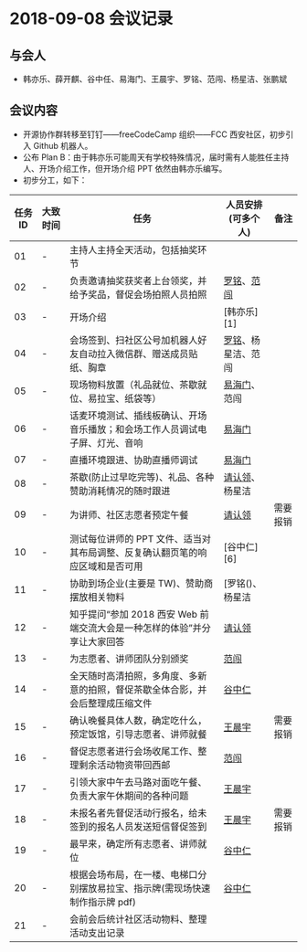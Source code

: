 # 2018-09-08 会议记录

## 与会人

* 韩亦乐、薛开麒、谷中任、易海门、王晨宇、罗铭、范闯、杨星洁、张鹏斌

## 会议内容

* 开源协作群转移至钉钉——freeCodeCamp 组织——FCC 西安社区，初步引入 Github 机器人。
* 公布 Plan B：由于韩亦乐可能周天有学校特殊情况，届时需有人能胜任主持人、开场介绍工作，但开场介绍 PPT 依然由韩亦乐编写。
* 初步分工，如下：

|任务 ID|大致时间|任务|人员安排(可多个人)|备注|
|----|----|----|----|----|
|01|-|主持人主持全天活动，包括抽奖环节|[]()||
|02|-|负责邀请抽奖获奖者上台领奖，并给予奖品，督促会场拍照人员拍照|[罗铭]()、[范闯]()||
|03|-|开场介绍|[韩亦乐][1]||
|04|-|会场签到、扫社区公号加机器人好友自动拉入微信群、赠送成员贴纸、胸章|[罗铭]()、杨星洁、范闯||
|05|-|现场物料放置（礼品就位、茶歇就位、易拉宝、纸袋等）|[易海门]()、范闯||
|06|-|话麦环境测试、插线板确认、开场音乐播放；和会场工作人员调试电子屏、灯光、音响|[易海门]()||
|07|-|直播环境跟进、协助直播师调试|[易海门]()||
|08|-|茶歇(防止过早吃完等)、礼品、各种赞助消耗情况的随时跟进|[请认领]()、杨星洁||
|09|-|为讲师、社区志愿者预定午餐|[请认领]()|需要报销|
|10|-|测试每位讲师的 PPT 文件、适当对其布局调整、反复确认翻页笔的响应区域和是否可用|[谷中仁][6]||
|11|-|协助到场企业(主要是 TW)、赞助商摆放相关物料|[罗铭()、杨星洁||
|12|-|知乎提问“参加 2018 西安 Web 前端交流大会是一种怎样的体验”并分享让大家回答|[请认领]()||
|13|-|为志愿者、讲师团队分别颁奖|[范闯]()||
|14|-|全天随时高清拍照，多角度、多新意的拍照，督促茶歇全体合影，并会后整理成压缩文件|[谷中仁]()||
|15|-|确认晚餐具体人数，确定吃什么，预定饭馆，引导志愿者、讲师就餐|[王晨宇]()|需要报销|
|16|-|督促志愿者进行会场收尾工作、整理剩余活动物资带回西邮|[范闯]()||
|17|-|引领大家中午去马路对面吃午餐、负责大家午休期间的各种问题|[王晨宇]()||
|18|-|未报名者先督促活动行报名，给未签到的报名人员发送短信督促签到|[王晨宇]()|需要报销|
|19|-|最早来，确定所有志愿者、讲师就位|[谷中仁]()||
|20|-|根据会场布局，在一楼、电梯口分别摆放易拉宝、指示牌(需现场快速制作指示牌 pdf)|[谷中仁]()||
|21|-|会前会后统计社区活动物料、整理活动支出记录|||
